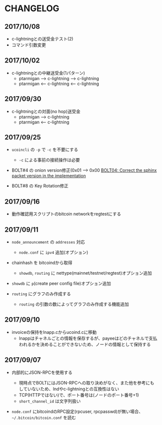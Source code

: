 # CHANGELOG

## 2017/10/08

* c-lightningとの送受金テスト(2)
* コマンド引数変更

## 2017/10/02

* c-lightningとの中継送受金(1パターン)
  * ptarmigan --> c-lightning --> c-lightning
  * ptarmigan <-- c-lightning <-- c-lightning

## 2017/09/30

* c-lightningとの対面(no hop)送受金
  * ptarmigan --> c-lightning
  * ptarmigan <-- c-lightning

## 2017/09/25

* `ucoincli` の `-p` で `-c` を不要にする
  * `-c` による事前の接続操作は必要

* BOLT#4 の onion version修正(0x01 --> 0x00
    [BOLT04: Correct the sphinx packet version in the implementation](https://github.com/lightningnetwork/lightning-rfc/commit/0310e40eda71e735f5d679d5fab2ded40956ef1a#diff-9198bb316a3387cc67fd543b03339b35)

* BOLT#8 の Key Rotation修正

## 2017/09/16

* 動作確認用スクリプトのbitcoin networkをregtestにする

## 2017/09/11

* `node_announcement` の `addresses` 対応
  * `node.conf` に `ipv4` 追加(オプション)

* chainhash を bitcoindから取得
  * `showdb`, `routing` に nettype(mainnet/testnet/regtest)オプション追加

* `showdb` に `p`(create peer config file)オプション追加

* `routing` にグラフのみ作成する
  * `routing` の引数の数によってグラフのみ作成する機能追加

## 2017/09/10

* invoiceの保持をlnapp.cからucoind.cに移動
  * lnappはチャネルごとの情報を保存するが、payeeはどのチャネルで支払われるかを決めることができないため、ノードの情報として保持する

## 2017/09/07

* 内部的にJSON-RPCを使用する
  * 現時点でBOLTにはJSON-RPCへの取り決めがなく、また他を参考にもしていないため、lndやc-lightningとの互換性はない
  * TCP(HTTPではない)で、ポート番号は(ノードのポート番号+1)
  * `short_channel_id` は文字列扱い

* `node.conf` にbitcoindのRPC設定(rpcuser, rpcpasswd)が無い場合、 `~/.bitcoin/bitcoin.conf` を読む
